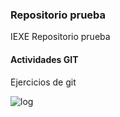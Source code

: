 ### Repositorio prueba

IEXE Repositorio prueba 

 #### Actividades GIT

Ejercicios de git

![log](https://user-images.githubusercontent.com/28026600/146665785-593bf769-47c8-4a46-98f5-76fd71365c77.png)
